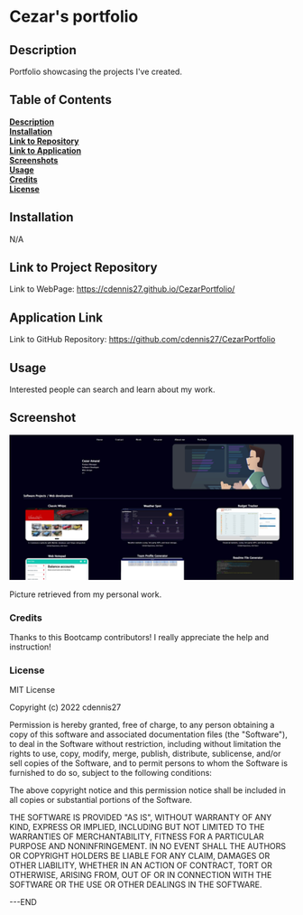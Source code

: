 # Cezar's portfolio

## Description

Portfolio showcasing the projects I've created.

## Table of Contents 

**[Description](#Description)**<br>
**[Installation](#Installation)**<br>
**[Link to Repository](#Link-to-Project-Repository)**<br>
**[Link to Application](#Application-Link)**<br>
**[Screenshots](#Screenshots)**<br>
**[Usage](#Usage)**<br>
**[Credits](#Credits)**<br>
**[License](#License)**<br>


## Installation

N/A

## Link to Project Repository

Link to WebPage: https://cdennis27.github.io/CezarPortfolio/

## Application Link

Link to GitHub Repository: https://github.com/cdennis27/CezarPortfolio

## Usage

Interested people can search and learn about my work.

## Screenshot

![Portfolio page screenshot](./assets/images/portfolioScreenshot.jpg)

Picture retrieved from my personal work.

### Credits

Thanks to this Bootcamp contributors! I really appreciate the help and instruction!

### License

MIT License

Copyright (c) 2022 cdennis27

Permission is hereby granted, free of charge, to any person obtaining a copy
of this software and associated documentation files (the "Software"), to deal
in the Software without restriction, including without limitation the rights
to use, copy, modify, merge, publish, distribute, sublicense, and/or sell
copies of the Software, and to permit persons to whom the Software is
furnished to do so, subject to the following conditions:

The above copyright notice and this permission notice shall be included in all
copies or substantial portions of the Software.

THE SOFTWARE IS PROVIDED "AS IS", WITHOUT WARRANTY OF ANY KIND, EXPRESS OR
IMPLIED, INCLUDING BUT NOT LIMITED TO THE WARRANTIES OF MERCHANTABILITY,
FITNESS FOR A PARTICULAR PURPOSE AND NONINFRINGEMENT. IN NO EVENT SHALL THE
AUTHORS OR COPYRIGHT HOLDERS BE LIABLE FOR ANY CLAIM, DAMAGES OR OTHER
LIABILITY, WHETHER IN AN ACTION OF CONTRACT, TORT OR OTHERWISE, ARISING FROM,
OUT OF OR IN CONNECTION WITH THE SOFTWARE OR THE USE OR OTHER DEALINGS IN THE
SOFTWARE.

---END

